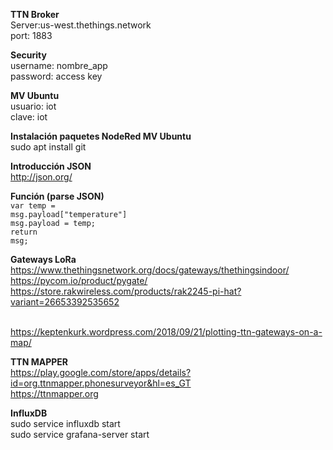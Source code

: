 __TTN Broker__
<br/>Server:us-west.thethings.network
<br/>port: 1883

__Security__
<br/>username: nombre_app
<br/>password: access key

__MV Ubuntu__
<br/>usuario: iot
<br/>clave: iot

__Instalación paquetes NodeRed MV Ubuntu__
<br/>sudo apt install git

__Introducción JSON__
<br/>http://json.org/

__Función (parse JSON)__
<code>
<br/>var temp = msg.payload["temperature"]
<br/>msg.payload = temp;
<br/>return msg;</code>


__Gateways LoRa__
<br/>https://www.thethingsnetwork.org/docs/gateways/thethingsindoor/
<br/>https://pycom.io/product/pygate/
<br/>https://store.rakwireless.com/products/rak2245-pi-hat?variant=26653392535652

<br/>https://keptenkurk.wordpress.com/2018/09/21/plotting-ttn-gateways-on-a-map/

__TTN MAPPER__
<br/>https://play.google.com/store/apps/details?id=org.ttnmapper.phonesurveyor&hl=es_GT
<br/>https://ttnmapper.org


__InfluxDB__
<br/>sudo service influxdb start
<br/>sudo service grafana-server start